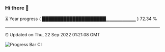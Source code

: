 ### Hi there 👋

⏳ Year progress { █████████████████████▁▁▁▁▁▁▁▁▁ } 72.34 %

---

⏰ Updated on Thu, 22 Sep 2022 01:21:08 GMT

![Progress Bar CI](https://github.com/liununu/liununu/workflows/Progress%20Bar%20CI/badge.svg)
